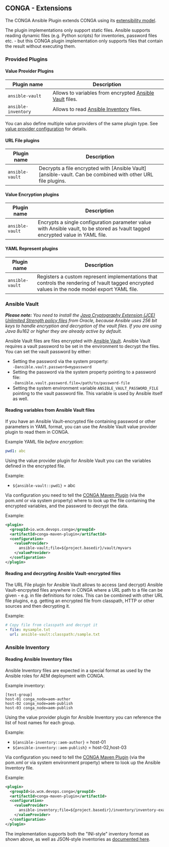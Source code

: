 ## CONGA - Extensions

The CONGA Ansible Plugin extends CONGA using its [extensibility model][conga-extensibility].

The plugin implementations only support static files. Ansible supports reading dynamic files (e.g. Python scripts) for inventories, password files etc. - but this CONGA plugin implementation only supports files that contain the result without executing them.


### Provided Plugins

#### Value Provider Plugins

| Plugin name         | Description
|---------------------|-------------
| `ansible-vault`     | Allows to variables from encrypted [Ansible Vault][ansible-vault] files.
| `ansible-inventory` | Allows to read [Ansible Inventory][ansible-inventory] files.


You can also define multiple value providers of the same plugin type. See [value provider configuration][conga-maven-plugin-valueprovider] for details.

#### URL File plugins

| Plugin name         | Description
|---------------------|-------------
| `ansible-vault`     | Decrypts a file encrypted with [Ansible Vault][ansible-vault. Can be combined with other URL file plugins.


#### Value Encryption plugins

| Plugin name         | Description
|---------------------|-------------
| `ansible-vault`     | Encrypts a single configuration parameter value with Ansible vault, to be stored as !vault tagged encrypted value in YAML file.


#### YAML Represent plugins

| Plugin name         | Description
|---------------------|-------------
| `ansible-vault`     | Registers a custom represent implementations that controls the rendering of !vault tagged encrypted values in the node model export YAML file.


### Ansible Vault

_**Please note:** You need to install the [Java Cryptography Extension (JCE) Unlimited Strength policy files][jce-policy] from Oracle, because Ansible uses 256 bit keys to handle encryption and decryption of the vault files. If you are using Java 8u162 or higher they are already active by default._

Ansible Vault files are files encrypted with [Ansible Vault][ansible-vault]. Ansible Vault requires a vault password to be set in the environment to decrypt the files. You can set the vault password by either:

* Setting the password via the system property:<br/>
  `-Dansible.vault.password=mypassword`
* Setting the password via the system property pointing to a password file:<br/>
  `-Dansible.vault.password.file=/path/to/password-file`
* Setting the system environment variable `ANSIBLE_VAULT_PASSWORD_FILE` pointing to the vault password file. This variable is used by Ansible itself as well.


#### Reading variables from Ansible Vault files

If you have an Ansible Vault-encrypted file containing password or other parameters in YAML format, you can use the Ansible Vault value provider plugin to read them in CONGA.

Example YAML file *before encryption*:

```yaml
pwd1: abc
```

Using the value provider plugin for Ansible Vault you can the variables defined in the encrypted file.

Example:

* `${ansible-vault::pwd1}` = abc

Via configuration you need to tell the [CONGA Maven Plugin][conga-maven-plugin] (via the pom.xml or via system property) where to look up the file containing the encrypted variables, and the password to decrypt the data.

Example:

```xml
<plugin>
  <groupId>io.wcm.devops.conga</groupId>
  <artifactId>conga-maven-plugin</artifactId>
  <configuration>
    <valueProvider>
      ansible-vault;file=${project.basedir}/vault/myvars
    </valueProvider>
  </configuration>
</plugin>
```


#### Reading and decrypting Ansible Vault-encrypted files

The URL File plugin for Ansible Vault allows to access (and decrypt) Ansible Vault-encrpyted files anywhere in CONGA where a URL path to a file can be given - e.g. in file definitions for roles. This can be combined with other URL file plugins, e.g. getting an encrypted file from classpath, HTTP or other sources and then decrypting it.

Example:

```yaml
# Copy file from classpath and decrypt it
- file: mysample.txt
  url: ansible-vault:classpath:/sample.txt
```


### Ansible Inventory

#### Reading Ansible Inventory files

Ansible Inventory files are expected in a special format as used by the Ansible roles for AEM deployment with CONGA.

Example inventory:

```
[test-group]
host-01 conga_node=aem-author
host-02 conga_node=aem-publish
host-03 conga_node=aem-publish
```

Using the value provider plugin for Ansible Inventory you can reference the list of host names for each group.

Example:

* `${ansible-inventory::aem-author}` = host-01
* `${ansible-inventory::aem-publish}` = host-02,host-03

Via configuration you need to tell the [CONGA Maven Plugin][conga-maven-plugin] (via the pom.xml or via system environment property) where to look up the Ansible Inventory file.

Example:

```xml
<plugin>
  <groupId>io.wcm.devops.conga</groupId>
  <artifactId>conga-maven-plugin</artifactId>
  <configuration>
    <valueProvider>
      ansible-inventory;file=${project.basedir}/inventory/inventory-example
    </valueProvider>
  </configuration>
</plugin>
```

The implementation supports both the "INI-style" inventory format as shown above, as well as JSON-style inventories as [documented here][ansible-inventory-developing].


[conga-extensibility]: http://devops.wcm.io/conga/extensibility.html
[ansible-inventory]: http://docs.ansible.com/ansible/latest/intro_inventory.html
[ansible-inventory-developing]: http://docs.ansible.com/ansible/latest/dev_guide/developing_inventory.html
[ansible-vault]: https://docs.ansible.com/ansible/latest/vault.html
[conga-maven-plugin]: http://devops.wcm.io/conga/tooling/conga-maven-plugin/plugin-info.html
[conga-maven-plugin-valueprovider]: http://devops.wcm.io/conga/tooling/conga-maven-plugin/generate-mojo.html#valueProvider
[jce-policy]: http://www.oracle.com/technetwork/java/javase/downloads/jce8-download-2133166.html
